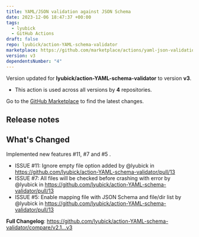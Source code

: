 ```yaml
---
title: YAML/JSON validation against JSON Schema
date: 2023-12-06 18:47:37 +00:00
tags:
  - lyubick
  - GitHub Actions
draft: false
repo: lyubick/action-YAML-schema-validator
marketplace: https://github.com/marketplace/actions/yaml-json-validation-against-json-schema
version: v3
dependentsNumber: "4"
---
```



Version updated for **lyubick/action-YAML-schema-validator** to version **v3**.
- This action is used across all versions by **4** repositories.

Go to the [GitHub Marketplace](https://github.com/marketplace/actions/yaml-json-validation-against-json-schema) to find the latest changes.

## Release notes

## What's Changed
Implemented new features #11, #7 and #5 .
* ISSUE #11: Ignore empty file option added by @lyubick in https://github.com/lyubick/action-YAML-schema-validator/pull/13
* ISSUE #7: All files will be checked before crashing with error by @lyubick in https://github.com/lyubick/action-YAML-schema-validator/pull/13
* ISSUE #5: Enable mapping file with JSON Schema and file/dir list by @lyubick in https://github.com/lyubick/action-YAML-schema-validator/pull/13


**Full Changelog**: https://github.com/lyubick/action-YAML-schema-validator/compare/v2.1...v3
